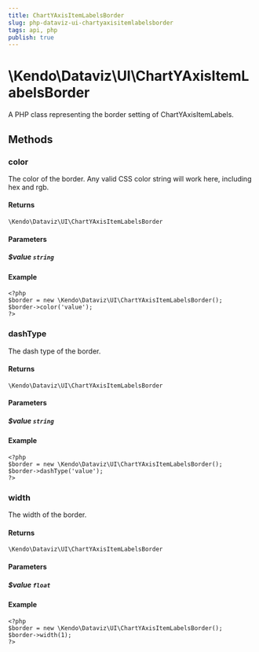```yaml
---
title: ChartYAxisItemLabelsBorder
slug: php-dataviz-ui-chartyaxisitemlabelsborder
tags: api, php
publish: true
---
```


# \Kendo\Dataviz\UI\ChartYAxisItemLabelsBorder

A PHP class representing the border setting of ChartYAxisItemLabels.


## Methods

### color
The color of the border. Any valid CSS color string will work here, including
hex and rgb.

#### Returns
`\Kendo\Dataviz\UI\ChartYAxisItemLabelsBorder`

#### Parameters

##### $value `string`



#### Example 
    <?php
    $border = new \Kendo\Dataviz\UI\ChartYAxisItemLabelsBorder();
    $border->color('value');
    ?>

### dashType
The dash type of the border.

#### Returns
`\Kendo\Dataviz\UI\ChartYAxisItemLabelsBorder`

#### Parameters

##### $value `string`



#### Example 
    <?php
    $border = new \Kendo\Dataviz\UI\ChartYAxisItemLabelsBorder();
    $border->dashType('value');
    ?>

### width
The width of the border.

#### Returns
`\Kendo\Dataviz\UI\ChartYAxisItemLabelsBorder`

#### Parameters

##### $value `float`



#### Example 
    <?php
    $border = new \Kendo\Dataviz\UI\ChartYAxisItemLabelsBorder();
    $border->width(1);
    ?>

